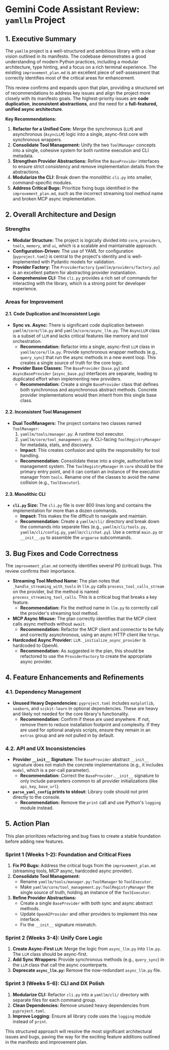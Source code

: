 # Gemini Code Assistant Review: `yamllm` Project

## 1. Executive Summary

The `yamllm` project is a well-structured and ambitious library with a clear vision outlined in its manifesto. The codebase demonstrates a good understanding of modern Python practices, including a modular architecture, type hinting, and a focus on a rich terminal experience. The existing `improvement_plan.md` is an excellent piece of self-assessment that correctly identifies most of the critical areas for enhancement.

This review confirms and expands upon that plan, providing a structured set of recommendations to address key issues and align the project more closely with its manifesto goals. The highest-priority issues are **code duplication**, **inconsistent abstractions**, and the need for a **full-featured, unified async architecture**.

**Key Recommendations:**
1.  **Refactor for a Unified Core:** Merge the synchronous (`LLM`) and asynchronous (`AsyncLLM`) logic into a single, async-first core with synchronous wrappers.
2.  **Consolidate Tool Management:** Unify the two `ToolManager` concepts into a single, cohesive system for both runtime execution and CLI metadata.
3.  **Strengthen Provider Abstractions:** Refine the `BaseProvider` interfaces to ensure strict consistency and remove implementation details from the abstractions.
4.  **Modularize the CLI:** Break down the monolithic `cli.py` into smaller, command-specific modules.
5.  **Address Critical Bugs:** Prioritize fixing bugs identified in the `improvement_plan.md`, such as the incorrect streaming tool method name and broken MCP async implementation.

## 2. Overall Architecture and Design

### Strengths
*   **Modular Structure:** The project is logically divided into `core`, `providers`, `tools`, `memory`, and `ui`, which is a scalable and maintainable approach.
*   **Configuration-Driven:** The use of YAML for configuration (`pyproject.toml`) is central to the project's identity and is well-implemented with Pydantic models for validation.
*   **Provider Factory:** The `ProviderFactory` (`yamllm/providers/factory.py`) is an excellent pattern for abstracting provider instantiation.
*   **Comprehensive CLI:** The `cli.py` provides a rich set of commands for interacting with the library, which is a strong point for developer experience.

### Areas for Improvement

#### 2.1. Code Duplication and Inconsistent Logic
*   **Sync vs. Async:** There is significant code duplication between `yamllm/core/llm.py` and `yamllm/core/async_llm.py`. The `AsyncLLM` class is a subset of `LLM` and lacks critical features like memory and tool orchestration.
    *   **Recommendation:** Refactor into a single, async-first `LLM` class in `yamllm/core/llm.py`. Provide synchronous wrapper methods (e.g., `query_sync`) that run the async methods in a new event loop. This creates a single source of truth for the core logic.
*   **Provider Base Classes:** The `BaseProvider` (`base.py`) and `AsyncBaseProvider` (`async_base.py`) interfaces are separate, leading to duplicated effort when implementing new providers.
    *   **Recommendation:** Create a single `BaseProvider` class that defines both synchronous and asynchronous abstract methods. Concrete provider implementations would then inherit from this single base class.

#### 2.2. Inconsistent Tool Management
*   **Dual ToolManagers:** The project contains two classes named `ToolManager`:
    1.  `yamllm/tools/manager.py`: A runtime tool executor.
    2.  `yamllm/core/tool_management.py`: A CLI-facing `ToolRegistryManager` for metadata, stats, and discovery.
    *   **Impact:** This creates confusion and splits the responsibility for tool handling.
    *   **Recommendation:** Consolidate these into a single, authoritative tool management system. The `ToolRegistryManager` in `core` should be the primary entry point, and it can contain an instance of the execution manager from `tools`. Rename one of the classes to avoid the name collision (e.g., `ToolExecutor`).

#### 2.3. Monolithic CLI
*   **`cli.py` Size:** The `cli.py` file is over 800 lines long and contains the implementation for more than a dozen commands.
    *   **Impact:** This makes the file difficult to navigate and maintain.
    *   **Recommendation:** Create a `yamllm/cli/` directory and break down the commands into separate files (e.g., `yamllm/cli/tools.py`, `yamllm/cli/config.py`, `yamllm/cli/chat.py`). Use a central `main.py` or `__init__.py` to assemble the `argparse` subcommands.

## 3. Bug Fixes and Code Correctness

The `improvement_plan.md` correctly identifies several P0 (critical) bugs. This review confirms their importance.

*   **Streaming Tool Method Name:** The plan notes that `_handle_streaming_with_tools` in `llm.py` calls `process_tool_calls_stream` on the provider, but the method is named `process_streaming_tool_calls`. This is a critical bug that breaks a key feature.
    *   **Recommendation:** Fix the method name in `llm.py` to correctly call the provider's streaming tool method.
*   **MCP Async Misuse:** The plan correctly identifies that the MCP client calls async methods without `await`.
    *   **Recommendation:** Refactor the MCP client and connector to be fully and correctly asynchronous, using an async HTTP client like `httpx`.
*   **Hardcoded Async Provider:** `LLM._initialize_async_provider` is hardcoded to OpenAI.
    *   **Recommendation:** As suggested in the plan, this should be refactored to use the `ProviderFactory` to create the appropriate async provider.

## 4. Feature Enhancements and Refinements

### 4.1. Dependency Management
*   **Unused Heavy Dependencies:** `pyproject.toml` includes `matplotlib`, `seaborn`, and `scikit-learn` in optional dependencies. These are heavy and likely not needed for the core library's functionality.
    *   **Recommendation:** Confirm if these are used anywhere. If not, remove them to reduce installation footprint and complexity. If they are used for optional analysis scripts, ensure they remain in an `extras` group and are not pulled in by default.

### 4.2. API and UX Inconsistencies
*   **Provider `__init__` Signature:** The `BaseProvider` abstract `__init__` signature does not match the concrete implementations (e.g., it includes `model`, which is a per-call parameter).
    *   **Recommendation:** Correct the `BaseProvider.__init__` signature to only include parameters common to all provider initializations (like `api_key`, `base_url`).
*   **`parse_yaml_config` prints to stdout:** Library code should not print directly to the console.
    *   **Recommendation:** Remove the `print` call and use Python's `logging` module instead.

## 5. Action Plan

This plan prioritizes refactoring and bug fixes to create a stable foundation before adding new features.

### Sprint 1 (Weeks 1-2): Foundation and Critical Fixes
1.  **Fix P0 Bugs:** Address the critical bugs from the `improvement_plan.md` (streaming tools, MCP async, hardcoded async provider).
2.  **Consolidate Tool Management:**
    *   Rename `yamllm/tools/manager.py:ToolManager` to `ToolExecutor`.
    *   Make `yamllm/core/tool_management.py:ToolRegistryManager` the single source of truth, holding an instance of the `ToolExecutor`.
3.  **Refine Provider Abstractions:**
    *   Create a single `BaseProvider` with both sync and async abstract methods.
    *   Update `OpenAIProvider` and other providers to implement this new interface.
    *   Fix the `__init__` signature mismatch.

### Sprint 2 (Weeks 3-4): Unify Core Logic
1.  **Create Async-First `LLM`:** Merge the logic from `async_llm.py` into `llm.py`. The `LLM` class should be async-first.
2.  **Add Sync Wrappers:** Provide synchronous methods (e.g., `query_sync`) in the `LLM` class that call the async counterparts.
3.  **Deprecate `async_llm.py`:** Remove the now-redundant `async_llm.py` file.

### Sprint 3 (Weeks 5-6): CLI and DX Polish
1.  **Modularize CLI:** Refactor `cli.py` into a `yamllm/cli/` directory with separate files for each command group.
2.  **Clean Dependencies:** Remove unused heavy dependencies from `pyproject.toml`.
3.  **Improve Logging:** Ensure all library code uses the `logging` module instead of `print`.

This structured approach will resolve the most significant architectural issues and bugs, paving the way for the exciting feature additions outlined in the manifesto and improvement plan.
